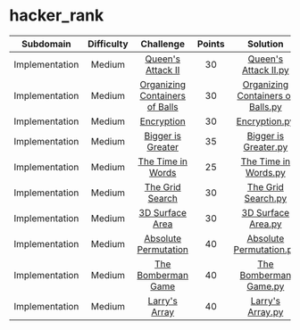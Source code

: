 # hacker_rank

| Subdomain | Difficulty | Challenge | Points | Solution |
|:---------:|:----------:|:---------:|:---------:|:--------:|
|Implementation|Medium|[Queen's Attack II](https://www.hackerrank.com/challenges/queens-attack-2/problem)|30|[Queen's Attack II.py](https://github.com/mmiikeke/hacker_rank/blob/main/python/Queen's%20Attack%20II.py)|
|Implementation|Medium|[Organizing Containers of Balls](https://www.hackerrank.com/challenges/organizing-containers-of-balls/problem)|30|[Organizing Containers of Balls.py](https://github.com/mmiikeke/hacker_rank/blob/main/python/Organizing%20Containers%20of%20Balls.py)|
|Implementation|Medium|[Encryption](https://www.hackerrank.com/challenges/encryption/problem)|30|[Encryption.py](https://github.com/mmiikeke/hacker_rank/blob/main/python/Encryption.py)|
|Implementation|Medium|[Bigger is Greater](https://www.hackerrank.com/challenges/bigger-is-greater/problem)|35|[Bigger is Greater.py](https://github.com/mmiikeke/hacker_rank/blob/main/python/Bigger%20is%20Greater.py)|
|Implementation|Medium|[The Time in Words](https://www.hackerrank.com/challenges/the-time-in-words/problem)|25|[The Time in Words.py](https://github.com/mmiikeke/hacker_rank/blob/main/python/The%20Time%20in%20Words.py)|
|Implementation|Medium|[The Grid Search](https://www.hackerrank.com/challenges/the-grid-search/problem)|30|[The Grid Search.py](https://github.com/mmiikeke/hacker_rank/blob/main/python/The%20Grid%20Search.py)|
|Implementation|Medium|[3D Surface Area](https://www.hackerrank.com/challenges/3d-surface-area/problem)|30|[3D Surface Area.py](https://github.com/mmiikeke/hacker_rank/blob/main/python/3D%20Surface%20Area.py)|
|Implementation|Medium|[Absolute Permutation](https://www.hackerrank.com/challenges/absolute-permutation/problem)|40|[Absolute Permutation.py](https://github.com/mmiikeke/hacker_rank/blob/main/python/Absolute%20Permutation.py)|
|Implementation|Medium|[The Bomberman Game](https://www.hackerrank.com/challenges/bomber-man/problem)|40|[The Bomberman Game.py](https://github.com/mmiikeke/hacker_rank/blob/main/python/The%20Bomberman%20Game.py)|
|Implementation|Medium|[Larry's Array](https://www.hackerrank.com/challenges/larrys-array/problem)|40|[Larry's Array.py](https://github.com/mmiikeke/hacker_rank/blob/main/python/Larry's%20Array.py)|

